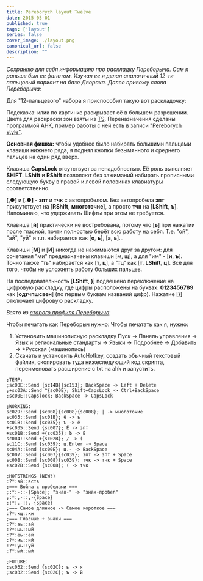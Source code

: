 ```yaml
---
title: Pereborych layout Twelve
date: 2015-05-01
published: true
tags: ['layout']
series: false
cover_image: ./layout.png
canonical_url: false
description: ""
---
```



*Сохраняю для себя информацию про раскладку Переборыча. Сам я раньше был ее фанатом. Изучал ее и делал аналогичный 12-ти пальцовый вариант на базе Дворака. Далее привожу слова Переборыча:*

Для "12-пальцевого" набора я приспособил такую вот раскладочку:

Подсказка: клик по картинке раскрывает её в большем разрешении.
Цвета для раскраски зон взяты из [TS](http://klavogonki.ru/forum/academy/161/). Переназначения сделаны программой AHK, пример работы с ней есть в записи ["Pereborych style"](http://klavogonki.ru/u/#/123190/journal/52be82057bf62d07398f6553).

**Основная фишка:** чтобы удобнее было набирать большими пальцами клавиши нижнего ряда, я поднял кнопки безымянного и среднего пальцев на один ряд вверх.

Клавиша **CapsLock** отсутствует за ненадобностью. Её роль выполняет **SHIFT**. **LShift** и **RShift** позволяют без зажиманий набирать прописными следующую букву в правой и левой половинах клавиатуры соответственно.

**[,●]** и **[.●]** - **зпт** и **тчк** с автопробелом. Без автопробела **зпт** присутствует на [**RShift**, **многоточие**], а просто **тчк** на [**LShift**, **ъ**]. Напоминаю, что удерживать Шифты при этом не требуется.

Клавиша [**й**] практически не востребована, потому что [**ь**] при нажатии после гласной, почти полностью берёт всю работу на себя. Т.е. "ой", "ай", "уй" и т.п. набирается как [**о**, **ь**], [**а**, **ь**]...

Клавиши [**М**] и [**И**] никогда не нажимаются друг за другом: для сочетания "ми" предназначены клавиши [м, щ], а для "им" - [**и**, **ъ**]. Точно также "ть" набирается как [**т**, **ц**], а "тц" как [**т**, **LShift**, **ц**]. Всё для того, чтобы не усложнять работу больших пальцев.

На последовательность [**LShift**, **)**] подвешено переключение на цифровую раскладку, где цифры расположены на буквах: **0123456789** как [**одтчпшсвен**] (по первым буквам названий цифр). Нажатие [**)**] отключает цифровую раскладку.

*Взято из [старого профиля Переборыча](http://klavogonki.ru/u/#/191670/journal/52be892d7bf62d073991bc69)*

Чтобы печатать как Переборыч нужно:
Чтобы печатать как я, нужно:
1. Установить машинописную раскладку
Пуск -> Панель управления -> Язык и региональные стандарты -> Языки -> Подробнее -> Добавить -> *Русская (машинопись)
2. Скачать и установить AutoHotkey, создать обычный текстовый файлик, скопировать туда нижеследующий код скрипта, переименовать расширение с txt на ahk и запустить.

```
;TEMP:
;sc00E::Send {sc14B}{sc153}; BackSpace -> Left + Delete
;+sc03A::Send ^{sc00E}; Shift+CapsLock -> Ctrl+BackSpace
;sc00E::Capslock; BackSpace -> CapsLock

;WORKING:
sc029::Send {sc008}{sc008}{sc008}; | -> многоточие
sc035::Send {sc01B}; ё -> ъ
sc01B::Send {sc035}; ъ -> ё
+sc035::Send {sc007}; Ё -> зпт
+sc01B::Send +{sc035}; Ъ -> Ё
sc004::Send +{sc02B}; / -> (
sc11C::Send {sc039}; ц.Enter -> Space
sc04A::Send {sc00E}; ц.- -> BackSpace
sc007::Send {sc007}{sc039}; зпт -> зпт + Space
sc008::Send {sc008}{sc039}; тчк -> тчк + Space
+sc02B::Send {sc008}; ( -> тчк

;HOTSTRINGS (NEW!)
:?*:вй::вств
;=== Война с пробелами ===
;:*:-::-{Space}; "знак-" -> "знак-пробел"
;:*:,-::,-{Space}
;:*:.-::.-{Space}
;=== Самое длинное -> Самое короткое ===
:?*:кщ::ки
;=== Гласные + знаки ===
:?*:аь::ай
:?*:ыь::ый
:?*:еь::ей
:?*:иь::ий
:?*:уь::уй
:?*:ый::ый

;FUTURE:
;sc032::Send {sc02C}; ь -> я
;sc032::Send {sc02C}; ъ -> й
```